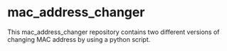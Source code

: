 # mac_address_changer
This mac_address_changer repository contains two different versions of changing MAC address by using a python script.
